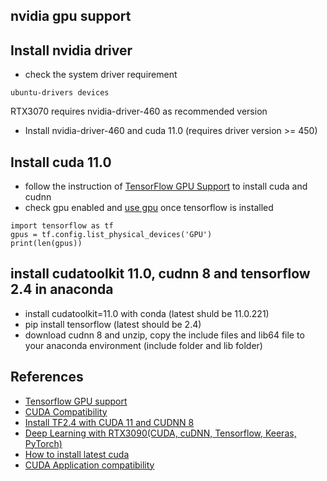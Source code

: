 ## nvidia gpu support

## Install nvidia driver
- check the system driver requirement
```
ubuntu-drivers devices
```
RTX3070 requires nvidia-driver-460 as recommended version
- Install nvidia-driver-460 and cuda 11.0 (requires driver version >= 450)

## Install cuda 11.0
- follow the instruction of [TensorFlow GPU Support](https://www.tensorflow.org/install/gpu) to install cuda and cudnn
- check gpu enabled and [use gpu](https://www.tensorflow.org/guide/gpu) once tensorflow is installed
```
import tensorflow as tf
gpus = tf.config.list_physical_devices('GPU')
print(len(gpus))
```

## install cudatoolkit 11.0, cudnn 8 and tensorflow 2.4 in anaconda
- install cudatoolkit=11.0 with conda (latest shuld be 11.0.221)
- pip install tensorflow (latest should be 2.4)
- download cudnn 8 and unzip, copy the include files and lib64 file to your anaconda environment (include folder and lib folder)

## References
- [Tensorflow GPU support](https://www.tensorflow.org/install/gpu)
- [CUDA Compatibility](https://docs.nvidia.com/deploy/cuda-compatibility/index.html)
- [Install TF2.4 with CUDA 11 and CUDNN 8](https://medium.com/analytics-vidhya/install-tensorflow-gpu-2-4-0-with-cuda-11-0-and-cudnn-8-using-anaconda-8c6472c9653f)
- [Deep Learning with RTX3090(CUDA, cuDNN, Tensorflow, Keeras, PyTorch)](https://medium.com/@dun.chwong/the-simple-guide-deep-learning-with-rtx-3090-cuda-cudnn-tensorflow-keras-pytorch-e88a2a8249bc)
- [How to install latest cuda](https://stackoverflow.com/questions/55256671/how-to-install-latest-cudnn-to-conda)
- [CUDA Application compatibility](https://docs.nvidia.com/deploy/cuda-compatibility/index.html#cuda-application-compatibility)
